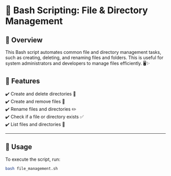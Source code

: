# 📂 Bash Scripting: File & Directory Management  

## 📌 Overview  
This Bash script automates common file and directory management tasks, such as creating, deleting, and renaming files and folders. This is useful for system administrators and developers to manage files efficiently. 🖥️✨  

## 🌟 Features  

✔️ Create and delete directories 📁  
✔️ Create and remove files 📄  
✔️ Rename files and directories ✏️  
✔️ Check if a file or directory exists ✅  
✔️ List files and directories 📜  

---

## 🎯 Usage  
To execute the script, run:  
```bash
bash file_management.sh
